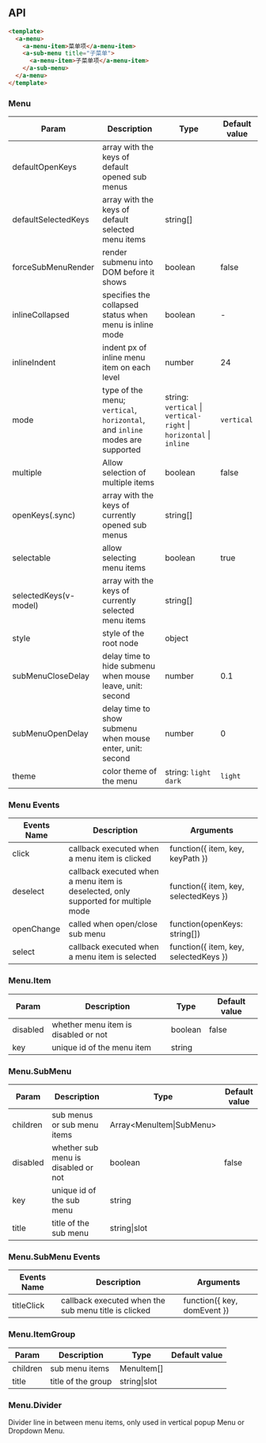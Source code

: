 
## API

````html
<template>
  <a-menu>
    <a-menu-item>菜单项</a-menu-item>
    <a-sub-menu title="子菜单">
      <a-menu-item>子菜单项</a-menu-item>
    </a-sub-menu>
  </a-menu>
</template>
````

### Menu

| Param | Description | Type | Default value |
| ----- | ----------- | ---- | ------------- |
| defaultOpenKeys | array with the keys of default opened sub menus |  |  |
| defaultSelectedKeys | array with the keys of default selected menu items | string\[] |  |
| forceSubMenuRender | render submenu into DOM before it shows | boolean | false |
| inlineCollapsed | specifies the collapsed status when menu is inline mode | boolean | - |
| inlineIndent | indent px of inline menu item on each level | number | 24 |
| mode | type of the menu; `vertical`, `horizontal`, and `inline` modes are supported | string: `vertical` \| `vertical-right` \| `horizontal` \| `inline` | `vertical` |
| multiple | Allow selection of multiple items | boolean | false |
| openKeys(.sync) | array with the keys of currently opened sub menus | string\[] |  |
| selectable | allow selecting menu items | boolean | true |
| selectedKeys(v-model) | array with the keys of currently selected menu items | string\[] |  |
| style | style of the root node | object |  |
| subMenuCloseDelay | delay time to hide submenu when mouse leave, unit: second | number | 0.1 |
| subMenuOpenDelay | delay time to show submenu when mouse enter, unit: second | number | 0 |
| theme | color theme of the menu | string: `light` `dark` | `light` |

### Menu Events
| Events Name | Description | Arguments |
| --- | --- | --- |
| click | callback executed when a menu item is clicked | function({ item, key, keyPath }) |
| deselect | callback executed when a menu item is deselected, only supported for multiple mode | function({ item, key, selectedKeys }) |
| openChange | called when open/close sub menu | function(openKeys: string\[]) |
| select | callback executed when a menu item is selected | function({ item, key, selectedKeys }) |


### Menu.Item

| Param | Description | Type | Default value |
| ----- | ----------- | ---- | ------------- |
| disabled | whether menu item is disabled or not | boolean | false |
| key | unique id of the menu item | string |  |

### Menu.SubMenu

| Param | Description | Type | Default value |
| ----- | ----------- | ---- | ------------- |
| children | sub menus or sub menu items | Array&lt;MenuItem\|SubMenu> |  |
| disabled | whether sub menu is disabled or not | boolean | false |
| key | unique id of the sub menu | string |  |
| title | title of the sub menu | string\|slot |  |

### Menu.SubMenu Events
| Events Name | Description | Arguments |
| --- | --- | --- |
| titleClick | callback executed when the sub menu title is clicked | function({ key, domEvent }) |

### Menu.ItemGroup

| Param | Description | Type | Default value |
| ----- | ----------- | ---- | ------------- |
| children | sub menu items | MenuItem\[] |  |
| title | title of the group | string\|slot |  |

### Menu.Divider

Divider line in between menu items, only used in vertical popup Menu or Dropdown Menu.
